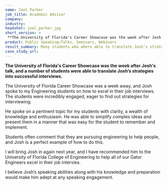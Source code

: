 ```yaml
---
name: Joel Parker
job_title: Academic Advisor
company:
industry: 
headshot: joel_parker.jpg
short_version: >
 **The University of Florida's Career Showcase was the week after Josh's talk, and a number of students were able to translate Josh’s strategies into successful interviews.**
product: Public Speaking—Talks, Seminars, Webinars
result_summary: Many students who where able to translate Josh's strategies into successful interviews.
case_study_url: 
---
```


**The University of Florida's Career Showcase was the week after Josh's talk, and a number of students were able to translate Josh’s strategies into successful interviews.**

The University of Florida Career Showcase was a week away, and Josh spoke to my Engineering students on how to excel in their job interviews. The students were incredibly engaged, eager to find out strategies for interviewing.

He spoke on a pertinent topic for my students with clarity, a wealth of knowledge and enthusiasm. He was able to simplify complex ideas and present them in a manner that was easy for the student to remember and implement.

Students often comment that they are pursuing engineering to help people, and Josh is a perfect example of how to do this.

I will bring Josh in again next year, and I have recommended him to the University of Florida College of Engineering to help all of our Gator Engineers excel in their job intervies.

I believe Josh’s speaking abilities along with his knowledge and preparation would make him adept at any speaking engagement.